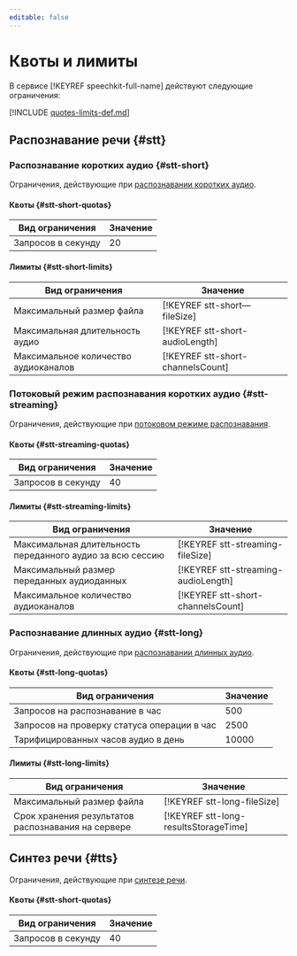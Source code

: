 ```yaml
---
editable: false
---
```


# Квоты и лимиты

В сервисе [!KEYREF speechkit-full-name] действуют следующие ограничения:

[!INCLUDE [quotes-limits-def.md](../../_includes/quotes-limits-def.md)]

## Распознавание речи {#stt}

### Распознавание коротких аудио {#stt-short}

Ограничения, действующие при [распознавании коротких аудио](../stt/request.md).

#### Квоты {#stt-short-quotas}

Вид ограничения | Значение
----- | -----
Запросов в секунду | 20

#### Лимиты {#stt-short-limits}

Вид ограничения | Значение
----- | -----
Максимальный размер файла | [!KEYREF stt-short—fileSize]
Максимальная длительность аудио | [!KEYREF stt-short-audioLength]
Максимальное количество аудиоканалов | [!KEYREF stt-short-channelsCount]

### Потоковый режим распознавания коротких аудио {#stt-streaming}

Ограничения, действующие при [потоковом режиме распознавания](../stt/streaming.md).

#### Квоты {#stt-streaming-quotas}

Вид ограничения | Значение
----- | -----
Запросов в секунду | 40

#### Лимиты {#stt-streaming-limits}

Вид ограничения | Значение
----- | -----
Максимальная длительность переданного аудио за всю сессию | [!KEYREF stt-streaming-fileSize]
Максимальный размер переданных аудиоданных | [!KEYREF stt-streaming-audioLength]
Максимальное количество аудиоканалов | [!KEYREF stt-short-channelsCount]

### Распознавание длинных аудио {#stt-long}

Ограничения, действующие при [распознавании длинных аудио](../stt/streaming.md).

#### Квоты {#stt-long-quotas}

Вид ограничения | Значение
----- | -----
Запросов на распознавание в час | 500
Запросов на проверку статуса операции в час | 2500
Тарифицированных часов аудио в день | 10000

#### Лимиты {#stt-long-limits}

Вид ограничения | Значение
----- | -----
Максимальный размер файла | [!KEYREF stt-long-fileSize]
Срок хранения результатов распознавания на сервере | [!KEYREF stt-long-resultsStorageTime]

## Синтез речи {#tts}

Ограничения, действующие при [синтезе речи](../tts/request.md).

#### Квоты {#stt-short-quotas}

Вид ограничения | Значение
----- | -----
Запросов в секунду | 40